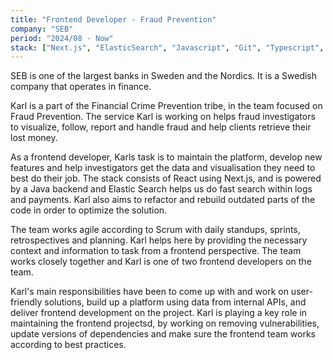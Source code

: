 ```yaml
---
title: "Frontend Developer - Fraud Prevention"
company: "SEB"
period: "2024/08 - Now"
stack: ["Next.js", "ElasticSearch", "Javascript", "Git", "Typescript", "JSDoc"]
---
```


SEB is one of the largest banks in Sweden and the Nordics. It is a Swedish company that operates in finance.

Karl is a part of the Financial Crime Prevention tribe, in the team focused on Fraud Prevention. The service Karl is working on helps fraud investigators to visualize, follow, report and handle fraud and help clients retrieve their lost money.

As a frontend developer, Karls task is to maintain the platform, develop new features and help investigators get the data and visualisation they need to best do their job. The stack consists of React using Next.js, and is powered by a Java backend and Elastic Search helps us do fast search within logs and payments. Karl also aims to refactor and rebuild outdated parts of the code in order to optimize the solution.

The team works agile according to Scrum with daily standups, sprints, retrospectives and planning. Karl helps here by providing the necessary context and information to task from a frontend perspective. The team works closely together and Karl is one of two frontend developers on the team.

Karl's main responsibilities have been to come up with and work on user-friendly solutions, build up a platform using data from internal APIs, and deliver frontend development on the project. Karl is playing a key role in maintaining the frontend projectsd, by working on removing vulnerabilities, update versions of dependencies and make sure the frontend team works according to best practices.
